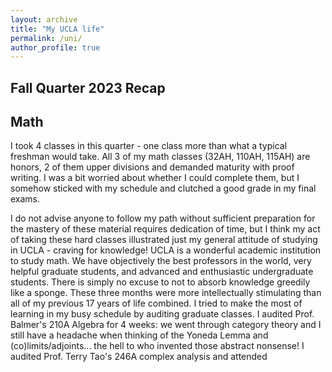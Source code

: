 ```yaml
---
layout: archive
title: "My UCLA life"
permalink: /uni/
author_profile: true
---
```


Fall Quarter 2023 Recap
---
Math
---
I took 4 classes in this quarter - one class more than what a typical freshman would take. All 3 of my math classes (32AH, 110AH, 115AH) are honors, 2 of them upper divisions and demanded maturity with proof writing. I was a bit worried about whether I could complete them, but I somehow sticked with my schedule and clutched a good grade in my final exams.

I do not advise anyone to follow my path without sufficient preparation for the mastery of these material requires dedication of time, but I think my act of taking these hard classes illustrated just my general attitude of studying in UCLA - craving for knowledge! UCLA is a wonderful academic institution to study math. We have objectively the best professors in the world, very helpful graduate students, and advanced and enthusiastic undergraduate students. There is simply no excuse to not to absorb knowledge greedily like a sponge. These three months were more intellectually stimulating than all of my previous 17 years of life combined. I tried to make the most of learning in my busy schedule by auditing graduate classes. I audited Prof. Balmer's 210A Algebra for 4 weeks: we went through category theory and I still have a headache when thinking of the Yoneda Lemma and (co)limits/adjoints... the hell to who invented those abstract nonsense! I audited Prof. Terry Tao's 246A complex analysis and attended
